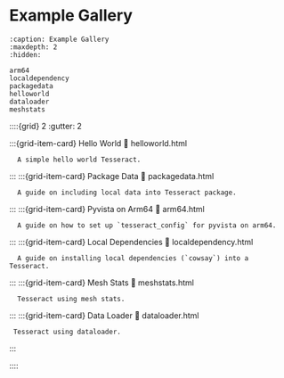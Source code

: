 Example Gallery
====================

```{toctree}
:caption: Example Gallery
:maxdepth: 2
:hidden:

arm64
localdependency
packagedata
helloworld
dataloader
meshstats
```


::::{grid} 2
   :gutter: 2

   :::{grid-item-card} Hello World
      :link: helloworld.html

      A simple hello world Tesseract.
   :::
   :::{grid-item-card} Package Data
      :link: packagedata.html

      A guide on including local data into Tesseract package.
   :::
   :::{grid-item-card} Pyvista on Arm64
      :link: arm64.html

      A guide on how to set up `tesseract_config` for pyvista on arm64.
   :::
   :::{grid-item-card} Local Dependencies
      :link: localdependency.html

      A guide on installing local dependencies (`cowsay`) into a Tesseract.
   :::
   :::{grid-item-card} Mesh Stats
      :link: meshstats.html

      Tesseract using mesh stats.
   :::
   :::{grid-item-card} Data Loader
      :link: dataloader.html

     Tesseract using dataloader.
   :::

::::
